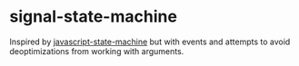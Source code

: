 signal-state-machine
===================

Inspired by [javascript-state-machine](https://github.com/jakesgordon/javascript-state-machine) but with events
and attempts to avoid deoptimizations from working with arguments.